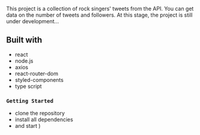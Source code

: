This project is a collection of rock singers' tweets from the API. You can get data on the number of tweets and followers. At this stage, the project is still under development...

## Built with

- react
- node.js
- axios
- react-router-dom
- styled-components
- type script

### `Getting Started`

- clone the repository
- install all dependencies
- and start )
